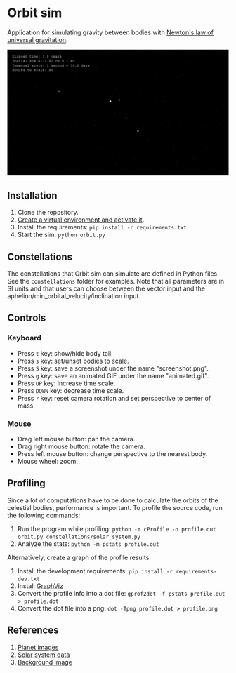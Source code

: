 # Orbit sim

Application for simulating gravity between bodies with [Newton's law of universal gravitation](https://en.wikipedia.org/wiki/Newton%27s_law_of_universal_gravitation).

![Animated GIF of a binary star](docs/animated.gif)

## Installation

1. Clone the repository.
2. [Create a virtual environment and activate it](https://docs.python.org/3/library/venv.html).
3. Install the requirements: `pip install -r requirements.txt`
4. Start the sim: `python orbit.py`

## Constellations

The constellations that Orbit sim can simulate are defined in Python files. See the `constellations` folder for examples. Note that all parameters are in SI units and that users can choose between the vector input and 
the aphelion/min_orbital_velocity/inclination input.  

## Controls

### Keyboard

* Press `t` key: show/hide body tail.
* Press `s` key: set/unset bodies to scale.
* Press `S` key: save a screenshot under the name "screenshot.png".
* Press `g` key: save an animated GIF under the name "animated.gif".
* Press `UP` key: increase time scale.
* Press `DOWN` key: decrease time scale.
* Press `r` key: reset camera rotation and set perspective to center of mass.

### Mouse

* Drag left mouse button: pan the camera.
* Drag right mouse button: rotate the camera.
* Press left mouse button: change perspective to the nearest body.
* Mouse wheel: zoom.

## Profiling

Since a lot of computations have to be done to calculate the orbits of the celestial bodies, performance is important. To profile the source code, run the following commands:

1. Run the program while profiling: `python -m cProfile -o profile.out orbit.py constellations/solar_system.py`
1. Analyze the stats: `python -m pstats profile.out`

Alternatively, create a graph of the profile results:

1. Install the development requirements: `pip install -r requirements-dev.txt`
1. Install [GraphViz](https://graphviz.org)
1. Convert the profile info into a dot file: `gprof2dot -f pstats profile.out > profile.dot`
1. Convert the dot file into a png: `dot -Tpng profile.dot > profile.png`

## References

1. [Planet images](https://deep-fold.itch.io/pixel-planet-generator)
2. [Solar system data](https://nssdc.gsfc.nasa.gov/planetary/factsheet/)
3. [Background image](https://pixabay.com/illustrations/stars-night-dark-sky-space-3750824/)
